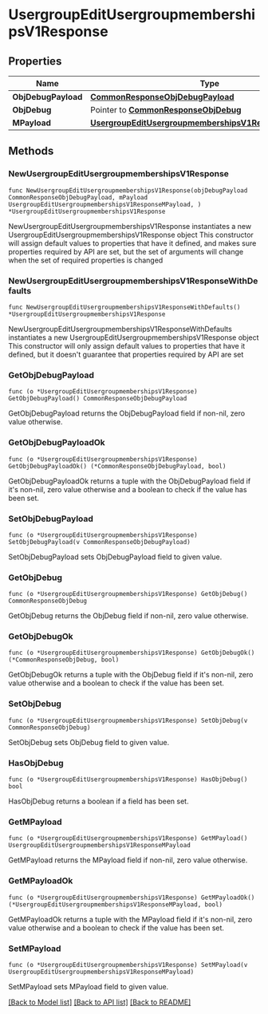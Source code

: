 # UsergroupEditUsergroupmembershipsV1Response

## Properties

Name | Type | Description | Notes
------------ | ------------- | ------------- | -------------
**ObjDebugPayload** | [**CommonResponseObjDebugPayload**](CommonResponseObjDebugPayload.md) |  | 
**ObjDebug** | Pointer to [**CommonResponseObjDebug**](CommonResponseObjDebug.md) |  | [optional] 
**MPayload** | [**UsergroupEditUsergroupmembershipsV1ResponseMPayload**](UsergroupEditUsergroupmembershipsV1ResponseMPayload.md) |  | 

## Methods

### NewUsergroupEditUsergroupmembershipsV1Response

`func NewUsergroupEditUsergroupmembershipsV1Response(objDebugPayload CommonResponseObjDebugPayload, mPayload UsergroupEditUsergroupmembershipsV1ResponseMPayload, ) *UsergroupEditUsergroupmembershipsV1Response`

NewUsergroupEditUsergroupmembershipsV1Response instantiates a new UsergroupEditUsergroupmembershipsV1Response object
This constructor will assign default values to properties that have it defined,
and makes sure properties required by API are set, but the set of arguments
will change when the set of required properties is changed

### NewUsergroupEditUsergroupmembershipsV1ResponseWithDefaults

`func NewUsergroupEditUsergroupmembershipsV1ResponseWithDefaults() *UsergroupEditUsergroupmembershipsV1Response`

NewUsergroupEditUsergroupmembershipsV1ResponseWithDefaults instantiates a new UsergroupEditUsergroupmembershipsV1Response object
This constructor will only assign default values to properties that have it defined,
but it doesn't guarantee that properties required by API are set

### GetObjDebugPayload

`func (o *UsergroupEditUsergroupmembershipsV1Response) GetObjDebugPayload() CommonResponseObjDebugPayload`

GetObjDebugPayload returns the ObjDebugPayload field if non-nil, zero value otherwise.

### GetObjDebugPayloadOk

`func (o *UsergroupEditUsergroupmembershipsV1Response) GetObjDebugPayloadOk() (*CommonResponseObjDebugPayload, bool)`

GetObjDebugPayloadOk returns a tuple with the ObjDebugPayload field if it's non-nil, zero value otherwise
and a boolean to check if the value has been set.

### SetObjDebugPayload

`func (o *UsergroupEditUsergroupmembershipsV1Response) SetObjDebugPayload(v CommonResponseObjDebugPayload)`

SetObjDebugPayload sets ObjDebugPayload field to given value.


### GetObjDebug

`func (o *UsergroupEditUsergroupmembershipsV1Response) GetObjDebug() CommonResponseObjDebug`

GetObjDebug returns the ObjDebug field if non-nil, zero value otherwise.

### GetObjDebugOk

`func (o *UsergroupEditUsergroupmembershipsV1Response) GetObjDebugOk() (*CommonResponseObjDebug, bool)`

GetObjDebugOk returns a tuple with the ObjDebug field if it's non-nil, zero value otherwise
and a boolean to check if the value has been set.

### SetObjDebug

`func (o *UsergroupEditUsergroupmembershipsV1Response) SetObjDebug(v CommonResponseObjDebug)`

SetObjDebug sets ObjDebug field to given value.

### HasObjDebug

`func (o *UsergroupEditUsergroupmembershipsV1Response) HasObjDebug() bool`

HasObjDebug returns a boolean if a field has been set.

### GetMPayload

`func (o *UsergroupEditUsergroupmembershipsV1Response) GetMPayload() UsergroupEditUsergroupmembershipsV1ResponseMPayload`

GetMPayload returns the MPayload field if non-nil, zero value otherwise.

### GetMPayloadOk

`func (o *UsergroupEditUsergroupmembershipsV1Response) GetMPayloadOk() (*UsergroupEditUsergroupmembershipsV1ResponseMPayload, bool)`

GetMPayloadOk returns a tuple with the MPayload field if it's non-nil, zero value otherwise
and a boolean to check if the value has been set.

### SetMPayload

`func (o *UsergroupEditUsergroupmembershipsV1Response) SetMPayload(v UsergroupEditUsergroupmembershipsV1ResponseMPayload)`

SetMPayload sets MPayload field to given value.



[[Back to Model list]](../README.md#documentation-for-models) [[Back to API list]](../README.md#documentation-for-api-endpoints) [[Back to README]](../README.md)


